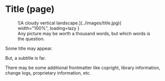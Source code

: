 
# Title (page)

<figure markdown>
  ![A cloudy vertical landscape.](../images/title.jpg){ width="100%", loading=lazy }
  <figcaption>Any picture may be worth a thousand words, but which words is the question.</figcaption>
</figure>

Some title may appear.

But, a subtitle is far.

There may be some additional frontmatter like copright, library information, change logs, proprietary information, etc.
